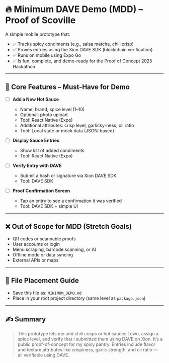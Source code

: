 # 🔥 Minimum DAVE Demo (MDD) – Proof of Scoville

A simple mobile prototype that:

- ✅ Tracks spicy condiments (e.g., salsa matcha, chili crisp)
- ✅ Proves entries using the Xion DAVE SDK (blockchain verification)
- ✅ Runs on mobile using Expo Go
- ✅ Is fun, complete, and demo-ready for the Proof of Concept 2025 Hackathon

---

## 🧩 Core Features – Must-Have for Demo

- [ ] **Add a New Hot Sauce**
  - Name, brand, spice level (1–10)
  - Optional: photo upload
  - Tool: React Native (Expo)
  - Additional attributes: crisp level, garlicky-ness, oil ratio
  - Tool: Local state or mock data (JSON-based)

- [ ] **Display Sauce Entries**
  - Show list of added condiments
  - Tool: React Native (Expo)

- [ ] **Verify Entry with DAVE**
  - Submit a hash or signature via Xion DAVE SDK
  - Tool: DAVE SDK

- [ ] **Proof Confirmation Screen**
  - Tap an entry to see a confirmation it was verified
  - Tool: DAVE SDK + simple UI

---

## ❌ Out of Scope for MDD (Stretch Goals)

- QR codes or scannable proofs
- User accounts or login
- Menu scraping, barcode scanning, or AI
- Offline mode or data syncing
- External APIs or maps

---

## 📄 File Placement Guide

- Save this file as: `MINIMUM_DEMO.md`
- Place in your root project directory (same level as `package.json`)

---

## ✍️ Summary

> This prototype lets me add chili crisps or hot sauces I own, assign a spice level, and verify that I submitted them using DAVE on Xion. It’s a public proof-of-concept for my spicy pantry.
> Entries include flavor and texture attributes like crispiness, garlic strength, and oil ratio — all verifiable using DAVE.
